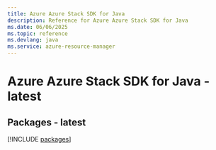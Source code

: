 ```yaml
---
title: Azure Azure Stack SDK for Java
description: Reference for Azure Azure Stack SDK for Java
ms.date: 06/06/2025
ms.topic: reference
ms.devlang: java
ms.service: azure-resource-manager
---
```

# Azure Azure Stack SDK for Java - latest
## Packages - latest
[!INCLUDE [packages](azure-stack-index.md)]